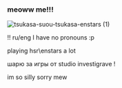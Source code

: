 ### meoww me!!!

![tsukasa-suou-tsukasa-enstars (1)](https://github.com/kissimiu/kissimiu/assets/147923704/2d292406-e4a1-4c58-8200-b75346bd5f9f)

!! ru/eng
I have no pronouns :р

playing hsr\enstars a lot 

шарю за игры от studio investigrave !


im so silly sorry mew 


